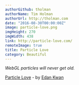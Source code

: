 ```yaml
---
authorGithub: tholman
authorName: Tim Holman
authorUrl: http://tholman.com
date: "2016-08-30T00:00:00Z"
image: particle-love.png
imgHeight: 270
imgWidth: 438
link: http://particle-love.com/
remoteImage: true
title: Particle Love
category: Beautiful
---
```


_WebGL particles will never get old._

[Particle Love](http://particle-love.com/) - by [Edan Kwan](http://edankwan.com/)
